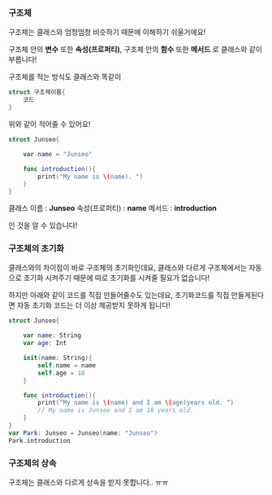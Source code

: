 ### 구조체

구조체는 클래스와 엄청엄청 비슷하기 때문에 이해하기 쉬울거에요!

구조체 안의 **변수** 또한  **속성(프로퍼티)**, 
구조체 안의 **함수** 또한 **메서드** 로 
클래스와 같이 부릅니다!


구조체를 적는 방식도 클래스와 똑같이 
```swift
struct 구조체이름{
    코드
}
```
위와 같이 적어줄 수 있어요! 

```swift
struct Junseo{

    var name = "Junseo"

    func introduction(){
        print("My name is \(name). ")
    }
}
```
클래스 이름 : **Junseo**
속성(프로퍼티) : **name**
메서드 : **introduction**

인 것을 알 수 있습니다!

### 구조체의 초기화

클래스와의 차이점이 바로 구조체의 초기화인데요, 클래스와 다르게 구조체에서는 자동으로 초기화 시켜주기 때문에 따로 초기화를 시켜줄 필요가 없습니다! 

하지만 아래와 같이 코드를 직접 만들어줄수도 있는데요, 초기화코드를 직접 만들게된다면 자동 초기화 코드는 더 이상 제공받지 못하게 됩니다!
```swift
struct Junseo{

    var name: String
    var age: Int

    init(name: String){
        self.name = name
        self.age = 18
    }

    func introduction(){
        print("My name is \(name) and I am \(age)years old. ")
        // My name is Junseo and I am 18 years old.
    }
}
var Park: Junseo = Junseo(name: "Junseo")
Park.introduction
```
 ### 구조체의 상속

구조체는 클래스와 다르게 상속을 받지 못합니다.. ㅠㅠ